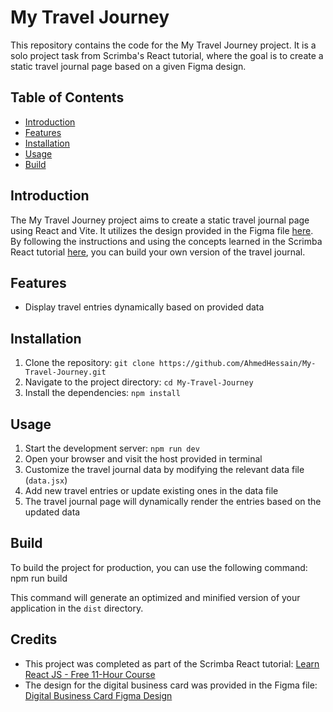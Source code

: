 # My Travel Journey

This repository contains the code for the My Travel Journey project. It is a solo project task from Scrimba's React tutorial, where the goal is to create a static travel journal page based on a given Figma design.

## Table of Contents

- [Introduction](#introduction)
- [Features](#features)
- [Installation](#installation)
- [Usage](#usage)
- [Build](#Build)

## Introduction

The My Travel Journey project aims to create a static travel journal page using React and Vite. It utilizes the design provided in the Figma file [here](https://www.figma.com/file/e8kjjXfOieYxI3sDq3LoYp/Travel-Journal-(Copy)-(Community)?type=design&node-id=0-1&mode=design). By following the instructions and using the concepts learned in the Scrimba React tutorial [here](https://scrimba.com/learn/learnreact), you can build your own version of the travel journal.

## Features

- Display travel entries dynamically based on provided data

## Installation

1. Clone the repository: `git clone https://github.com/AhmedHessain/My-Travel-Journey.git`
2. Navigate to the project directory: `cd My-Travel-Journey`
3. Install the dependencies: `npm install`

## Usage

1. Start the development server: `npm run dev`
2. Open your browser and visit the host provided in terminal
3. Customize the travel journal data by modifying the relevant data file (`data.jsx`) 
4. Add new travel entries or update existing ones in the data file
5. The travel journal page will dynamically render the entries based on the updated data

## Build

To build the project for production, you can use the following command:
npm run build

This command will generate an optimized and minified version of your application in the `dist` directory.

## Credits

- This project was completed as part of the Scrimba React tutorial: [Learn React JS - Free 11-Hour Course](https://scrimba.com/learn/learnreact)
- The design for the digital business card was provided in the Figma file: [Digital Business Card Figma Design](https://www.figma.com/file/e8kjjXfOieYxI3sDq3LoYp/Travel-Journal-(Copy)-(Community)?type=design&node-id=0-1&mode=design)
